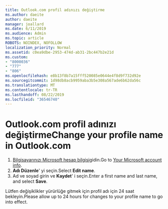 ```yaml
---
title: Outlook.com profil adınızı değiştirme
ms.author: daeite
author: daeite
manager: joallard
ms.date: 6/11/2019
ms.audience: Admin
ms.topic: article
ROBOTS: NOINDEX, NOFOLLOW
localization_priority: Normal
ms.assetid: c0ea9dbe-2953-474d-ab31-2bc447b2e21d
ms.custom:
- "8000036"
- "777"
- "806"
ms.openlocfilehash: e8b13f8b7a15fff520085e0644e4f8d9f732d92e
ms.sourcegitcommit: 1d98db8acb9959aba3b5e308a567ade6b62da56c
ms.translationtype: MT
ms.contentlocale: tr-TR
ms.lasthandoff: 08/22/2019
ms.locfileid: "36546740"
---
```

# <a name="change-your-profile-name-in-outlookcom"></a><span data-ttu-id="acaab-102">Outlook.com profil adınızı değiştirme</span><span class="sxs-lookup"><span data-stu-id="acaab-102">Change your profile name in Outlook.com</span></span>

1. <span data-ttu-id="acaab-103">[Bilgisayarınızı Microsoft hesap bilgisi](https://go.microsoft.com/fwlink/p/?linkid=860841)gidin.</span><span class="sxs-lookup"><span data-stu-id="acaab-103">Go to [Your Microsoft account info](https://go.microsoft.com/fwlink/p/?linkid=860841).</span></span>
2. <span data-ttu-id="acaab-104">**Adı Düzenle**' yi seçin.</span><span class="sxs-lookup"><span data-stu-id="acaab-104">Select **Edit name**.</span></span>
3. <span data-ttu-id="acaab-105">Ad ve soyad girin ve **Kaydet**' i seçin.</span><span class="sxs-lookup"><span data-stu-id="acaab-105">Enter a first name and last name, and select **Save**.</span></span>

<span data-ttu-id="acaab-106">Lütfen değişiklikler yürürlüğe gitmek için profil adı için 24 saat bekleyin.</span><span class="sxs-lookup"><span data-stu-id="acaab-106">Please allow up to 24 hours for changes to your profile name to go into effect.</span></span>